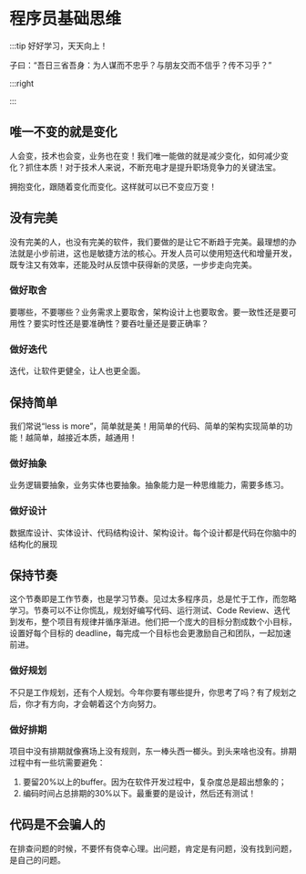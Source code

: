 # 程序员基础思维

:::tip 好好学习，天天向上！

子曰：“吾日三省吾身：为人谋而不忠乎？与朋友交而不信乎？传不习乎？”

:::right


:::

## 唯一不变的就是变化

人会变，技术也会变，业务也在变！我们唯一能做的就是减少变化，如何减少变化？抓住本质！对于技术人来说，不断充电才是提升职场竞争力的关键法宝。

拥抱变化，跟随着变化而变化。这样就可以已不变应万变！

## 没有完美

没有完美的人，也没有完美的软件，我们要做的是让它不断趋于完美。最理想的办法就是小步前进，这也是敏捷方法的核心。开发人员可以使用短迭代和增量开发，既专注又有效率，还能及时从反馈中获得新的灵感，一步步走向完美。

### 做好取舍

要哪些，不要哪些？业务需求上要取舍，架构设计上也要取舍。要一致性还是要可用性？要实时性还是要准确性？要吞吐量还是要正确率？

### 做好迭代

迭代，让软件更健全，让人也更全面。

## 保持简单

我们常说“less is more”，简单就是美！用简单的代码、简单的架构实现简单的功能！越简单，越接近本质，越通用！

### 做好抽象

业务逻辑要抽象，业务实体也要抽象。抽象能力是一种思维能力，需要多练习。

### 做好设计

数据库设计、实体设计、代码结构设计、架构设计。每个设计都是代码在你脑中的结构化的展现

## 保持节奏

这个节奏即是工作节奏，也是学习节奏。见过太多程序员，总是忙于工作，而忽略学习。节奏可以不让你慌乱，规划好编写代码、运行测试、Code Review、迭代到发布，整个项目有规律并循序渐进。他们把一个庞大的目标分割成数个小目标，设置好每个目标的 deadline，每完成一个目标也会更激励自己和团队，一起加速前进。

### 做好规划

不只是工作规划，还有个人规划。今年你要有哪些提升，你思考了吗？有了规划之后，你才有方向，才会朝着这个方向努力。

### 做好排期

项目中没有排期就像赛场上没有规则，东一棒头西一榔头。到头来啥也没有。排期过程中有一些坑需要避免：
1. 要留20%以上的buffer。因为在软件开发过程中，复杂度总是超出想象的；
2. 编码时间占总排期的30%以下。最重要的是设计，然后还有测试！

## 代码是不会骗人的

在排查问题的时候，不要怀有侥幸心理。出问题，肯定是有问题，没有找到问题，是自己的问题。
